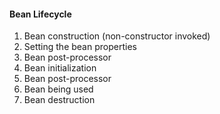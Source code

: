 
#### Bean Lifecycle
1. Bean construction (non-constructor invoked)
2. Setting the bean properties
3. Bean post-processor
4. Bean initialization
5. Bean post-processor
6. Bean being used
7. Bean destruction